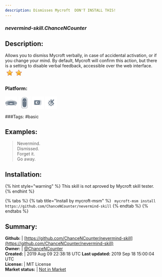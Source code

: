 ```yaml
---
description: Dismisses Mycroft  DON'T INSTALL THIS! 
---
```


### _nevermind-skill.ChanceNCounter_  
## Description:  
Allows you to dismiss Mycroft verbally, in case of accidental activation, or if you change your mind. By default, Mycroft will confirm this action, but there is a setting to disable verbal feedback, accessible over the web interface.  
![](../.gitbook/assets/star.png)![](../.gitbook/assets/star.png)  
### Platform:  
 ![Mark I](../.gitbook/assets/mark-1-icon.png)  ![Mark II](../.gitbook/assets/mark-2-icon.png)  ![Picroft](../.gitbook/assets/picroft-icon.png)  ![plasmoid](../.gitbook/assets/kde.png)   
  
###Tags: \#basic   
## Examples:  
> Nevermind.  
> Dismissed.  
> Forget it.  
> Go away.  
  
## Installation:  
{% hint style="warning" %}
This skill is not aproved by Mycroft skill tester.
{% endhint %}
    
{% tabs %}
{% tab title="Install by mycroft-msm" %}
``` mycroft-msm install https://github.com/ChanceNCounter/nevermind-skill```
{% endtab %}
  {% endtabs %}
    
## Summary:  
**Github:** | [https://github.com/ChanceNCounter/nevermind-skill](https://github.com/ChanceNCounter/nevermind-skill)  
**Owner:** | [@ChanceNCounter](https://github.com/ChanceNCounter)  
**Created:** | 2019 Aug 09 22:38:18 UTC  **Last updated:** 2019 Sep 18 15:00:04 UTC  
**License:** | MIT License  
**Market status:** | [Not in Market](https://market.mycroft.ai/skill/)  
